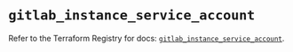 # `gitlab_instance_service_account`

Refer to the Terraform Registry for docs: [`gitlab_instance_service_account`](https://registry.terraform.io/providers/gitlabhq/gitlab/18.5.0/docs/resources/instance_service_account).
